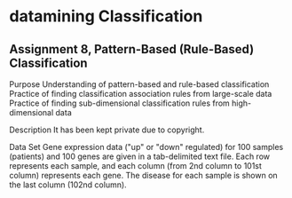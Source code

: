 # datamining Classification
## Assignment 8, Pattern-Based (Rule-Based) Classification


Purpose
Understanding of pattern-based and rule-based classification
Practice of finding classification association rules from large-scale data
Practice of finding sub-dimensional classification rules from high-dimensional data

Description
It has been kept private due to copyright.

Data Set
Gene expression data ("up" or "down" regulated) for 100 samples (patients) and 100 genes are given in a tab-delimited text file. Each row represents each sample, and each column (from 2nd column to 101st column) represents each gene. The disease for each sample is shown on the last column (102nd column).
